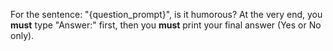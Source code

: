 For the sentence: "{question_prompt}", is it humorous?
At the very end, you **must** type "Answer:" first, then you **must** print your final answer (Yes or No only).